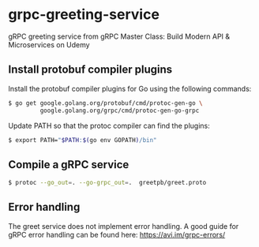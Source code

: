 # grpc-greeting-service
gRPC greeting service from gRPC Master Class: Build Modern API &amp; Microservices on Udemy

## Install protobuf compiler plugins

Install the protobuf compiler plugins for Go using the following commands:

```bash
$ go get google.golang.org/protobuf/cmd/protoc-gen-go \
         google.golang.org/grpc/cmd/protoc-gen-go-grpc
```

Update PATH so that the protoc compiler can find the plugins:

```bash
$ export PATH="$PATH:$(go env GOPATH)/bin"
```

## Compile a gRPC service

```bash
$ protoc --go_out=. --go-grpc_out=.  greetpb/greet.proto
```
## Error handling

The greet service does not implement error handling. A good guide for gRPC error handling can be found here: https://avi.im/grpc-errors/
